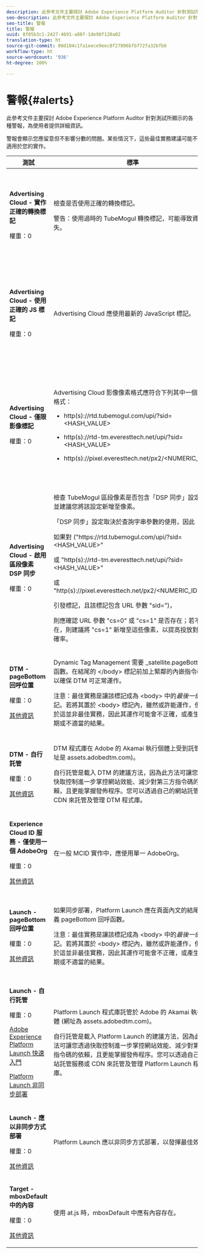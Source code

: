 ```yaml
---
description: 此參考文件主要探討 Adobe Experience Platform Auditor 針對測試所顯示的各種警報，為使用者提供詳細資訊。
seo-description: 此參考文件主要探討 Adobe Experience Platform Auditor 針對測試所顯示的各種警報，為使用者提供詳細資訊。
seo-title: 警報
title: 警報
uuid: 8f05b3c1-2427-4691-a88f-1de98f120a02
translation-type: ht
source-git-commit: 00d184c1fa1eece9eec8f27896bfbf72fa32bfb6
workflow-type: ht
source-wordcount: '936'
ht-degree: 100%

---
```



# 警報{#alerts}

此參考文件主要探討 Adobe Experience Platform Auditor 針對測試所顯示的各種警報，為使用者提供詳細資訊。

警報會顯示您應留意但不影響分數的問題。某些情況下，這些最佳實務建議可能不適用於您的實作。

<table id="table_031432C9BB804A6F90E7FF572739E169"> 
 <thead> 
  <tr> 
   <th colname="col1" class="entry"> 測試 </th> 
   <th colname="col2" class="entry"> 標準 </th> 
   <th colname="col3" class="entry"> 建議 </th> 
  </tr>
 </thead>
 <tbody> 
  <tr> 
   <td colname="col1"> 
    <!--
      1.0.1 
    --> <p><b>Advertising Cloud - 實作正確的轉換標記</b> </p> <p>權重：0 </p> </td> 
   <td colname="col2"> <p>檢查是否使用正確的轉換標記。 </p> <p> <p>警告：使用過時的 TubeMogul 轉換標記，可能導致資料遺失。 </p> </p> </td> 
   <td colname="col3"> <p>將您的轉換像素升級為新的 Advertising Cloud 僅限影像轉換標記。 </p> <p>以 Adobe Experience Platform Launch 的 Advertising Cloud 擴充功能來執行這項作業，是最簡單的作法。 </p> </td> 
  </tr> 
  <tr> 
   <td colname="col1"> 
    <!--
      1.0.1 
    --> <p><b>Advertising Cloud - 使用正確的 JS 標記</b> </p> <p>權重：0 </p> </td> 
   <td colname="col2"> <p>Advertising Cloud 應使用最新的 JavaScript 標記。 </p> </td> 
   <td colname="col3"> <p>將您的 Advertising Cloud JavaScript 升級至最新版本。使用過時的 JavaScript 版本可能會導致功能失效。 </p> <p>使用 Platform Launch 的 Advertising Cloud 擴充功能可輕鬆完成這項作業。 </p> </td> 
  </tr> 
  <tr> 
   <td colname="col1"> 
    <!--
      1.0.1 
    --> <p><b>Advertising Cloud - 僅限影像標記</b> </p> <p>權重：0 </p> </td> 
   <td colname="col2"> <p>Advertising Cloud 影像像素格式應符合下列其中一個建議格式： </p> <p> 
     <ul id="ul_D85BE9C8A8654DE890E1A814E3573D86"> 
      <li id="li_E2AEDD76AC7044E8AD6AE8375858D198"> <p><span class="codeph"> http(s)://rtd.tubemogul.com/upi/?sid=&lt;HASH_VALUE&gt;</span> </p> </li> 
      <li id="li_1EEFA03516BF445294B5EC5DED891758"> <p><span class="codeph"> http(s)://rtd-tm.everesttech.net/upi/?sid=&lt;HASH_VALUE&gt;</span> </p> </li> 
      <li id="li_F72206B142214217BDD34356D2F3D8AD"> <p><span class="codeph"> http(s)://pixel.everesttech.net/px2/&lt;NUMERIC_ID&gt;?</span> </p> </li> 
     </ul> </p> </td> 
   <td colname="col3"> <p>將您的 Advertising Cloud 像素升級至新的 Advertising Cloud 僅限影像標記，以確保您使用的是完整的 Advertising Cloud 功能。 </p> <p>以 Platform Launch 的 Advertising Cloud 擴充功能來執行這項作業，是最簡單的作法。 </p> </td> 
  </tr> 
  <tr> 
   <td colname="col1"> 
    <!--
      1.0.1 
    --> <p><b>Advertising Cloud - 啟用區段像素 DSP 同步</b> </p> <p>權重：0 </p> </td> 
   <td colname="col2"> <p>檢查 TubeMogul 區段像素是否包含「DSP 同步」設定，並建議您將該設定新增至像素。 </p> <p>「DSP 同步」設定取決於查詢字串參數的使用，因此 </p> <p>如果對 <span class="codeph">("https://rtd.tubemogul.com/upi/?sid=&lt;HASH_VALUE&gt;"</span> </p> <p> 或 <span class="codeph">"http(s)://rtd-tm.everesttech.net/upi/?sid=&lt;HASH_VALUE&gt;"</span> </p> <p> 或 <span class="codeph">"http(s)://pixel.everesttech.net/px2/&lt;NUMERIC_ID&gt;?"</span> </p> <p>引發標記，且該標記包含 URL 參數 <span class="codeph">"sid=")</span>， </p> <p>則應確認 URL 參數 <span class="codeph">"cs=0"</span> 或 <span class="codeph">"cs=1"</span> 是否存在；若不存在，則建議將 <span class="codeph">"cs=1"</span> 新增至這些像素，以提高投放對象準確率。 </p> </td> 
   <td colname="col3"> <p> 將 URL 參數 <span class="codeph">"cs=1"</span> 新增至 Advertising Cloud 像素，以便進行 DSP 同步，進而提高投放對象準確率。 </p> <p>以 Platform Launch 的 Advertising Cloud 擴充功能來執行這項作業，是最簡單的作法。 </p> </td> 
  </tr> 
  <tr> 
   <td colname="col1"> 
    <!--
      CAce6db25bc8c443409f0fcc5ac9d622c3 
    --> <p><b>DTM - pageBottom 回呼位置</b> </p> <p>權重：0 </p> <p><a href="https://docs.adobe.com/content/help/zh-Hant/dtm/using/client-side/t-add-header-fooder-code.html" format="html" scope="external"> 其他資訊</a> </p> 
    <!--
      TEa9df69942f404055a64262889c8b21d3 
    --> </td> 
   <td colname="col2"> <p>Dynamic Tag Management 需要 <span class="codeph">_satellite.pageBottom()</span> 函數。在結尾的 <span class="codeph">&lt;/body&gt;</span> 標記前加上緊鄰的內嵌指令碼，以確保 DTM 可正常運作。 </p> <p> <p>注意：最佳實務是讓該標記成為 <span class="codeph">&lt;body&gt;</span> 中的<i>最後一個</i>標記。若將其置於 <span class="codeph">&lt;body&gt;</span> 標記內，雖然或許能運作，但由於這並非最佳實務，因此其運作可能會不正確，或產生非預期或不適當的結果。 </p> </p> </td> 
   <td colname="col3"> <p>在結尾的 <span class="codeph">&lt;/body&gt;</span> 標記前面加上緊鄰的內嵌指令碼，以確保 DTM 可正常運作。 </p> </td> 
  </tr> 
  <tr> 
   <td colname="col1"> 
    <!--
      1.0.1 
    --> <p><b>DTM - 自行託管</b> </p> <p>權重：0 </p> <p><a href="https://docs.adobe.com/content/help/zh-Hant/dtm/using/client-side/client-side-information.html" format="html" scope="external"> 其他資訊</a> </p> </td> 
   <td colname="col2"> <p> DTM 程式庫在 Adobe 的 Akamai 執行個體上受到託管 (網址是 <span class="filepath">assets.adobedtm.com</span>)。 </p> <p> 自行託管是載入 DTM 的建議方法，因為此方法可讓您透過快取控制進一步掌控網站效能、減少對第三方指令碼的依賴，且更能掌握發佈程序。您可以透過自己的網站託管或 CDN 來託管及管理 DTM 程式庫。 </p> </td> 
   <td colname="col3"> <p>自行託管是在頁面上載入 DTM 的建議方法。雖然透過 Akamai CDN 進行 DTM 託管在多數情況下都是可行的，但自行託管可以改善頁面效能。 </p> </td> 
  </tr> 
  <tr> 
   <td colname="col1"> 
    <!--
      1.0.1 
    --> <p><b>Experience Cloud ID 服務 - 僅使用一個 AdobeOrg</b> </p> <p>權重：0 </p> <p><a href="https://docs.adobe.com/content/help/zh-Hant/id-service/using/intro/id-request.html" format="html" scope="external"> 其他資訊</a> </p> </td> 
   <td colname="col2"> <p>在一般 MCID 實作中，應使用單一 AdobeOrg。 </p> </td> 
   <td colname="col3"> <p>驗證此實作有多個 AdobeOrg ID。 </p> </td> 
  </tr> 
  <tr> 
   <td colname="col1"> 
    <!--
      1.0.5 
    --> <p><b>Launch - pageBottom 回呼位置</b> </p> <p>權重：0 </p> <p><a href="https://adobe.com/go/launch_help_get_started" format="https" scope="external"> 其他資訊</a> </p> 
    <!--
      TE48c499b022f545c5bccc6f8bde169685 
    --> </td> 
   <td colname="col2"> <p>如果同步部署，Platform Launch 應在頁面內文的結尾處定義 <span class="codeph">pageBottom</span> 回呼函數。 </p> <p> <p>注意：最佳實務是讓該標記成為 <span class="codeph">&lt;body&gt;</span> 中的<i>最後一個</i>標記。若將其置於 <span class="codeph">&lt;body&gt;</span> 標記內，雖然或許能運作，但由於這並非最佳實務，因此其運作可能會不正確，或產生非預期或不適當的結果。 </p> </p> </td> 
   <td colname="col3"> <p>Platform Launch 需要 <span class="codeph">_satellite.pageBottom()</span> 函數才能執行同步部署。請在結尾的 <span class="codeph">&lt;/body&gt;</span> 標記前加上緊鄰的內嵌指令碼，以確保 Platform Launch 可正常運作。 </p> </td> 
  </tr> 
  <tr> 
   <td colname="col1"> 
    <!--
      1.0.1 
    --> <p><b>Launch - 自行託管</b> </p> <p>權重：0 </p> <p><a href="https://adobe.com/go/launch_help_get_started" format="https" scope="external"> Adobe Experience Platform Launch 快速入門</a> </p> <p><a href="https://docs.adobe.com/content/help/zh-Hant/launch/using/reference/client-side-info/asynchronous-deployment.html" format="https" scope="external"> Platform Launch 非同步部署</a> </p> </td> 
   <td colname="col2"> <p>Platform Launch 程式庫託管於 Adobe 的 Akamai 執行個體 (網址為 <span class="filepath">assets.adobedtm.com</span>)。 </p> <p>自行託管是載入 Platform Launch 的建議方法，因為此方法可讓您透過快取控制進一步掌控網站效能、減少對第三方指令碼的依賴，且更能掌握發佈程序。您可以透過自己的網站託管服務或 CDN 來託管及管理 Platform Launch 程式庫。 </p> </td> 
   <td colname="col3"> <p>雖然在多數情況下，透過 Akamai CDN 託管 Platform Launch 都是可行的作法，但在改善頁面效能之前，建議您先實作自行託管作業。 </p> </td> 
  </tr> 
  <tr> 
   <td colname="col1"> 
    <!--
      1.0.1 
    --> <p><b>Launch - 應以非同步方式部署</b> </p> <p>權重：0 </p> <p><a href="https://adobe.com/go/launch_help_get_started" format="https" scope="external"> 其他資訊</a> </p> </td> 
   <td colname="col2"> <p>Platform Launch 應以非同步方式部署，以發揮最佳效能。 </p> </td> 
   <td colname="col3"> <p>在內嵌指令碼中加入 async 參數，以確保非同步 Platform Launch 功能可正確運作 </p> </td> 
  </tr> 
  <tr> 
   <td colname="col1"> 
    <!--
      1.0.1 
    --> <p><b>Target - mboxDefault 中的內容</b> </p> <p>權重：0 </p> <p><a href="https://docs.adobe.com/content/help/zh-Hant/target/using/implement-target/implementing-target.html" format="html" scope="external"> 其他資訊</a> </p> </td> 
   <td colname="col2"> <p> 使用 at.js 時，mboxDefault 中應有內容存在。 </p> </td> 
   <td colname="col3"> <p>確認有可用的內容。 </p> </td> 
  </tr> 
 </tbody> 
</table>

